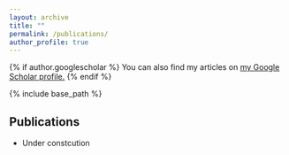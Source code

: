 ```yaml
---
layout: archive
title: ""
permalink: /publications/
author_profile: true
---
```


{% if author.googlescholar %} 
You can also find my articles on <u><a href="{{author.googlescholar}}">my Google Scholar profile</a>.</u>
{% endif %} 

{% include base_path %}

Publications
------

* Under constcution
<!-- * S. Jeong, **R. Hou**, J. P. Lynch, H. Sohn and K. H. Law, "A Scalable Cloud-based Cyberinfrastructure Platform for Bridge Monitoring", (Submitted).

* **R. Hou**, S. Jeong, K. H. Law and J. P. Lynch, "Camera-based Triggering of Bridge Structure Health Monitoring Systems using a Cyber-Physical System Framework", International Workshop on Structural Health Monitoring 2017 (IWSHM 2017). Stanford University, Stanford, CA, USA, September 12-14, 2017.

* S. Jeong, **R. Hou**, J. P. Lynch, H. Sohn and K. H. Law, "A big data management and analytics framework for bridge monitoring", International Workshop on Structural Health Monitoring 2017 (IWSHM 2017). Stanford University, Stanford, CA, USA, September 12-14, 2017.

* J. P. Lynch, M. Ettouney, S. Alampalli, A. Zimmerman, K. A. Flanigan, **R. Hou** and N. Johnson. "Health Assessment and Risk Mitigation of Railroad Networks Exposed to Natural Hazards using Commercial Remote Sensing and Spatial Information Technologies", 2017.

* S. Jeong, **R. Hou**, J. P. Lynch, H. Sohn and K. H. Law, "An information modeling framework for bridge monitoring", Advances in Engineering Software, 2017.

* S. Jeong, **R. Hou**, J. P. Lynch, H. Sohn and K. H. Law, "A hybrid cloud-based distributed data management infrastructure for bridge monitoring", 2017 World Congress on Advances in Structural Engineering and Mechanics (ASEM17). Ilsan(Seoul), Korea, August 28 - September 1, 2017.

* K. A. Flanigan, N. R. Johnson, **R. Hou**, M. Ettouney, and J. P. Lynch, "Utilization of wireless structural health monitoring as decision making tools for a condition and reliability-based assessment of railroad bridges", In Sensors and Smart Structures Technologies for Civil, Mechanical, and Aerospace Systems 2017, vol. 10168, p. 101681X. International Society for Optics and Photonics, 2017.

* S. Jeong, **R. Hou**, J. P. Lynch, H. Sohn and K. H. Law, "A distributed cloud-based cyberinfrastructure framework for integrated bridge monitoring", Proceedings of the SPIE Smart Structures/NDE Conference. Portland, OR, USA, March 25-29, 2017.

* S. Jeong, **R. Hou**, J. P. Lynch, H. Sohn and K. H. Law, "Cloud-based cyber infrastructure for bridge monitoring", Proceedings of the 14th International Symposium on Structural Engineering (ISSE-14) Beijing, China, Oct.12-15, 2016.

* S. Jeong, Y. Zhang, **R. Hou**, J. P. Lynch, H. Sohn and K. H. Law, "A Cloud based Information Repository for Bridge Monitoring Applications", Proceedings of the SPIE Smart Structures/NDE Conference. Las Vegas, NV, USA, March 20-24, 2016.

* **R. Hou**, Y. Zhang, S. O’Connor, Y. Hong, and J. P. Lynch, "Monitoring and Identification of Vehicle-Bridge Interaction using Mobile Truck-based Wireless Sensors", In Proceedings of 11th International Workshop on Advanced Smart Materials and Smart Structures Technology, pp. 1-2. 2015.
 -->

